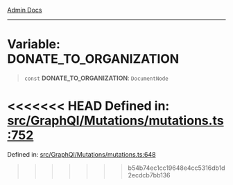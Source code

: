 [Admin Docs](/)

***

# Variable: DONATE\_TO\_ORGANIZATION

> `const` **DONATE\_TO\_ORGANIZATION**: `DocumentNode`

<<<<<<< HEAD
Defined in: [src/GraphQl/Mutations/mutations.ts:752](https://github.com/PalisadoesFoundation/talawa-admin/blob/main/src/GraphQl/Mutations/mutations.ts#L752)
=======
Defined in: [src/GraphQl/Mutations/mutations.ts:648](https://github.com/PalisadoesFoundation/talawa-admin/blob/main/src/GraphQl/Mutations/mutations.ts#L648)
>>>>>>> b54b74ec1cc19648e4cc5316db1d2ecdcb7bb136
